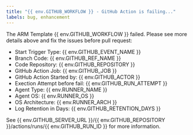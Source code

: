 ```yaml
---
title: "{{ env.GITHUB_WORKFLOW }} - GitHub Action is failing..."
labels: bug, enhancement
---
```


The ARM Template {{ env.GITHUB_WORKFLOW }} failed. Please see more details above and fix the issues before pull request:

- Start Trigger Type: {{ env.GITHUB_EVENT_NAME }}
- Branch Code: {{ env.GITHUB_REF_NAME }}
- Code Repository: {{ env.GITHUB_REPOSITORY }}
- GitHub Action Job: {{ env.GITHUB_JOB }}
- GitHub Action Started by: {{ env.GITHUB_ACTOR }}
- Exection Attempt before fail: {{ env.GITHUB_RUN_ATTEMPT }}
- Agent Type: {{ env.RUNNER_NAME }}
- Agent OS: {{ env.RUNNER_OS }}
- OS Architecture: {{ env.RUNNER_ARCH }}
- Log Retention in Days: {{ env.GITHUB_RETENTION_DAYS }}


See {{ env.GITHUB_SERVER_URL }}/{{ env.GITHUB_REPOSITORY }}/actions/runs/{{ env.GITHUB_RUN_ID }} for more information.

